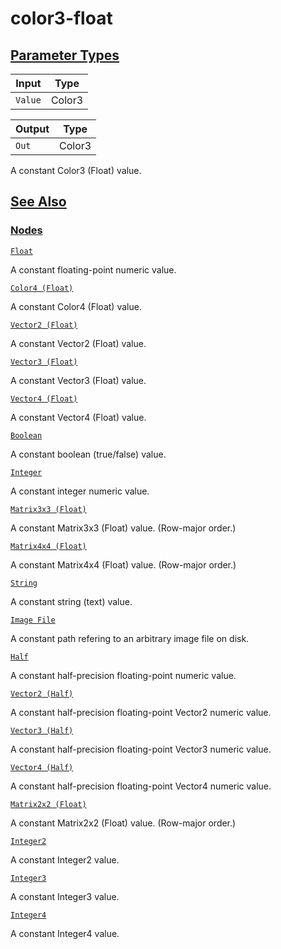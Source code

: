 # color3-float


[Parameter Types](/documentation/shadergraph/procedural/color3-(float)#Parameter-Types)
---------------------------------------------------------------------------------------

| Input | Type |
| --- | --- |
| `Value` | Color3 |

| Output | Type |
| --- | --- |
| `Out` | Color3 |

 A constant Color3 (Float) value.

[See Also](/documentation/shadergraph/procedural/color3-(float)#see-also)
-------------------------------------------------------------------------

### [Nodes](/documentation/shadergraph/procedural/color3-(float)#nodes)

[`Float`](/documentation/shadergraph/procedural/float)

 A constant floating-point numeric value.
 

[`Color4 (Float)`](/documentation/shadergraph/procedural/color4-(float))

 A constant Color4 (Float) value.
 

[`Vector2 (Float)`](/documentation/shadergraph/procedural/vector2-(float))

 A constant Vector2 (Float) value.
 

[`Vector3 (Float)`](/documentation/shadergraph/procedural/vector3-(float))

 A constant Vector3 (Float) value.
 

[`Vector4 (Float)`](/documentation/shadergraph/procedural/vector4-(float))

 A constant Vector4 (Float) value.
 

[`Boolean`](/documentation/shadergraph/procedural/boolean)

 A constant boolean (true/false) value.
 

[`Integer`](/documentation/shadergraph/procedural/integer)

 A constant integer numeric value.
 

[`Matrix3x3 (Float)`](/documentation/shadergraph/procedural/matrix3x3-(float))

 A constant Matrix3x3 (Float) value. (Row-major order.)
 

[`Matrix4x4 (Float)`](/documentation/shadergraph/procedural/matrix4x4-(float))

 A constant Matrix4x4 (Float) value. (Row-major order.)
 

[`String`](/documentation/shadergraph/procedural/string)

 A constant string (text) value.
 

[`Image File`](/documentation/shadergraph/procedural/image-file)

 A constant path refering to an arbitrary image file on disk.
 

[`Half`](/documentation/shadergraph/procedural/half)

 A constant half-precision floating-point numeric value.
 

[`Vector2 (Half)`](/documentation/shadergraph/procedural/vector2-(half))

 A constant half-precision floating-point Vector2 numeric value.
 

[`Vector3 (Half)`](/documentation/shadergraph/procedural/vector3-(half))

 A constant half-precision floating-point Vector3 numeric value.
 

[`Vector4 (Half)`](/documentation/shadergraph/procedural/vector4-(half))

 A constant half-precision floating-point Vector4 numeric value.
 

[`Matrix2x2 (Float)`](/documentation/shadergraph/procedural/matrix2x2-(float))

 A constant Matrix2x2 (Float) value. (Row-major order.)
 

[`Integer2`](/documentation/shadergraph/procedural/integer2)

 A constant Integer2 value.
 

[`Integer3`](/documentation/shadergraph/procedural/integer3)

 A constant Integer3 value.
 

[`Integer4`](/documentation/shadergraph/procedural/integer4)

 A constant Integer4 value.
 

